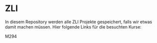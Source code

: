 # ZLI
In diesem Repository werden alle ZLI Projekte gespeichert, falls wir etwas damit machen müssen.
Hier folgende Links für die besuchten Kurse:

M294
